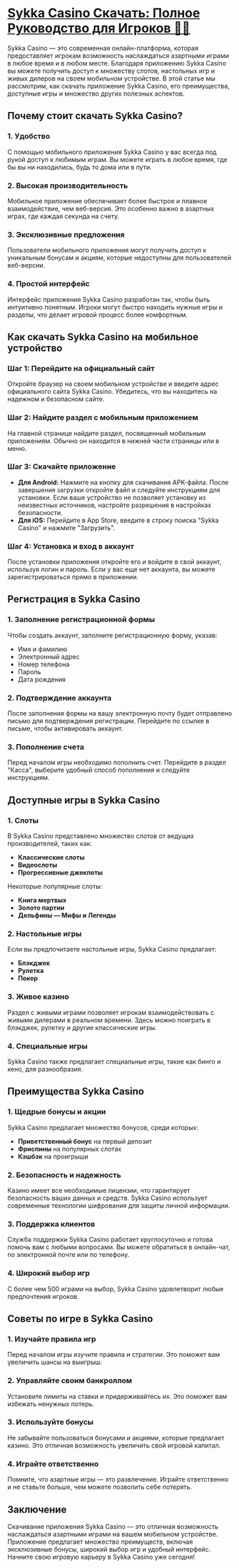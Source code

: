 # [Sykka Casino Скачать: Полное Руководство для Игроков 🎲📲](https://s-four-way.com?source=jud\&pid=30697)

Sykka Casino — это современная онлайн-платформа, которая предоставляет игрокам возможность наслаждаться азартными играми в любое время и в любом месте. Благодаря приложению Sykka Casino вы можете получить доступ к множеству слотов, настольных игр и живых дилеров на своем мобильном устройстве. В этой статье мы рассмотрим, как скачать приложение Sykka Casino, его преимущества, доступные игры и множество других полезных аспектов.

## Почему стоит скачать Sykka Casino?

### 1. Удобство

С помощью мобильного приложения Sykka Casino у вас всегда под рукой доступ к любимым играм. Вы можете играть в любое время, где бы вы ни находились, будь то дома или в пути.

### 2. Высокая производительность

Мобильное приложение обеспечивает более быстрое и плавное взаимодействие, чем веб-версия. Это особенно важно в азартных играх, где каждая секунда на счету.

### 3. Эксклюзивные предложения

Пользователи мобильного приложения могут получить доступ к уникальным бонусам и акциям, которые недоступны для пользователей веб-версии.

### 4. Простой интерфейс

Интерфейс приложения Sykka Casino разработан так, чтобы быть интуитивно понятным. Игроки могут быстро находить нужные игры и разделы, что делает игровой процесс более комфортным.

## Как скачать Sykka Casino на мобильное устройство

### Шаг 1: Перейдите на официальный сайт

Откройте браузер на своем мобильном устройстве и введите адрес официального сайта Sykka Casino. Убедитесь, что вы находитесь на надежном и безопасном сайте.

### Шаг 2: Найдите раздел с мобильным приложением

На главной странице найдите раздел, посвященный мобильным приложениям. Обычно он находится в нижней части страницы или в меню.

### Шаг 3: Скачайте приложение

* **Для Android:** Нажмите на кнопку для скачивания APK-файла. После завершения загрузки откройте файл и следуйте инструкциям для установки. Если ваше устройство не позволяет установку из неизвестных источников, настройте разрешения в настройках безопасности.
* **Для iOS:** Перейдите в App Store, введите в строку поиска "Sykka Casino" и нажмите "Загрузить".

### Шаг 4: Установка и вход в аккаунт

После установки приложения откройте его и войдите в свой аккаунт, используя логин и пароль. Если у вас еще нет аккаунта, вы можете зарегистрироваться прямо в приложении.

## Регистрация в Sykka Casino

### 1. Заполнение регистрационной формы

Чтобы создать аккаунт, заполните регистрационную форму, указав:

* Имя и фамилию
* Электронный адрес
* Номер телефона
* Пароль
* Дата рождения

### 2. Подтверждение аккаунта

После заполнения формы на вашу электронную почту будет отправлено письмо для подтверждения регистрации. Перейдите по ссылке в письме, чтобы активировать аккаунт.

### 3. Пополнение счета

Перед началом игры необходимо пополнить счет. Перейдите в раздел "Касса", выберите удобный способ пополнения и следуйте инструкциям.

## Доступные игры в Sykka Casino

### 1. Слоты

В Sykka Casino представлено множество слотов от ведущих производителей, таких как:

* **Классические слоты**
* **Видеослоты**
* **Прогрессивные джекпоты**

Некоторые популярные слоты:

* **Книга мертвых**
* **Золото партии**
* **Дельфины — Мифы и Легенды**

### 2. Настольные игры

Если вы предпочитаете настольные игры, Sykka Casino предлагает:

* **Блэкджек**
* **Рулетка**
* **Покер**

### 3. Живое казино

Раздел с живыми играми позволяет игрокам взаимодействовать с живыми дилерами в реальном времени. Здесь можно поиграть в блэкджек, рулетку и другие классические игры.

### 4. Специальные игры

Sykka Casino также предлагает специальные игры, такие как бинго и кено, для разнообразия.

## Преимущества Sykka Casino

### 1. Щедрые бонусы и акции

Sykka Casino предлагает множество бонусов, среди которых:

* **Приветственный бонус** на первый депозит
* **Фриспины** на популярных слотах
* **Кэшбэк** на проигрыши

### 2. Безопасность и надежность

Казино имеет все необходимые лицензии, что гарантирует безопасность ваших данных и средств. Sykka Casino использует современные технологии шифрования для защиты личной информации.

### 3. Поддержка клиентов

Служба поддержки Sykka Casino работает круглосуточно и готова помочь вам с любыми вопросами. Вы можете обратиться в онлайн-чат, по электронной почте или по телефону.

### 4. Широкий выбор игр

С более чем 500 играми на выбор, Sykka Casino удовлетворит любые предпочтения игроков.

## Советы по игре в Sykka Casino

### 1. Изучайте правила игр

Перед началом игры изучите правила и стратегии. Это поможет вам увеличить шансы на выигрыш.

### 2. Управляйте своим банкроллом

Установите лимиты на ставки и придерживайтесь их. Это поможет вам избежать ненужных потерь.

### 3. Используйте бонусы

Не забывайте пользоваться бонусами и акциями, которые предлагает казино. Это отличная возможность увеличить свой игровой капитал.

### 4. Играйте ответственно

Помните, что азартные игры — это развлечение. Играйте ответственно и не ставьте больше, чем можете позволить себе потерять.

## Заключение

Скачивание приложения Sykka Casino — это отличная возможность наслаждаться азартными играми на вашем мобильном устройстве. Приложение предлагает множество преимуществ, включая эксклюзивные бонусы, широкий выбор игр и удобный интерфейс. Начните свою игровую карьеру в Sykka Casino уже сегодня!
